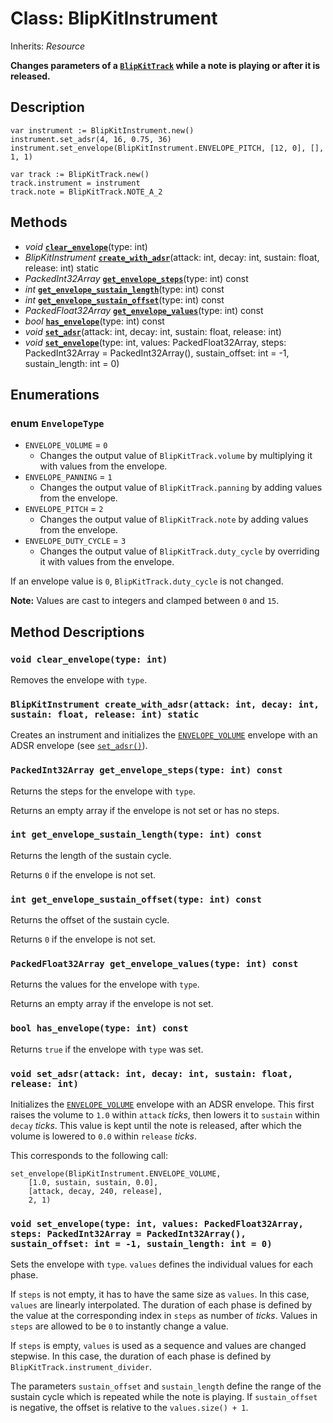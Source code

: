 # Class: BlipKitInstrument

Inherits: *Resource*

**Changes parameters of a [`BlipKitTrack`](BlipKitTrack.md) while a note is playing or after it is released.**

## Description

```gdscript
var instrument := BlipKitInstrument.new()
instrument.set_adsr(4, 16, 0.75, 36)
instrument.set_envelope(BlipKitInstrument.ENVELOPE_PITCH, [12, 0], [], 1, 1)

var track := BlipKitTrack.new()
track.instrument = instrument
track.note = BlipKitTrack.NOTE_A_2
```
## Methods

- *void* [**`clear_envelope`**](#void-clear_envelopetype-int)(type: int)
- *BlipKitInstrument* [**`create_with_adsr`**](#blipkitinstrument-create_with_adsrattack-int-decay-int-sustain-float-release-int-static)(attack: int, decay: int, sustain: float, release: int) static
- *PackedInt32Array* [**`get_envelope_steps`**](#packedint32array-get_envelope_stepstype-int-const)(type: int) const
- *int* [**`get_envelope_sustain_length`**](#int-get_envelope_sustain_lengthtype-int-const)(type: int) const
- *int* [**`get_envelope_sustain_offset`**](#int-get_envelope_sustain_offsettype-int-const)(type: int) const
- *PackedFloat32Array* [**`get_envelope_values`**](#packedfloat32array-get_envelope_valuestype-int-const)(type: int) const
- *bool* [**`has_envelope`**](#bool-has_envelopetype-int-const)(type: int) const
- *void* [**`set_adsr`**](#void-set_adsrattack-int-decay-int-sustain-float-release-int)(attack: int, decay: int, sustain: float, release: int)
- *void* [**`set_envelope`**](#void-set_envelopetype-int-values-packedfloat32array-steps-packedint32array--packedint32array-sustain_offset-int--1-sustain_length-int--0)(type: int, values: PackedFloat32Array, steps: PackedInt32Array = PackedInt32Array(), sustain_offset: int = -1, sustain_length: int = 0)

## Enumerations

### enum `EnvelopeType`

- `ENVELOPE_VOLUME` = `0`
	- Changes the output value of `BlipKitTrack.volume` by multiplying it with values from the envelope.
- `ENVELOPE_PANNING` = `1`
	- Changes the output value of `BlipKitTrack.panning` by adding values from the envelope.
- `ENVELOPE_PITCH` = `2`
	- Changes the output value of `BlipKitTrack.note` by adding values from the envelope.
- `ENVELOPE_DUTY_CYCLE` = `3`
	- Changes the output value of `BlipKitTrack.duty_cycle` by overriding it with values from the envelope.

If an envelope value is `0`, `BlipKitTrack.duty_cycle` is not changed.

**Note:** Values are cast to integers and clamped between `0` and `15`.

## Method Descriptions

### `void clear_envelope(type: int)`

Removes the envelope with `type`.

### `BlipKitInstrument create_with_adsr(attack: int, decay: int, sustain: float, release: int) static`

Creates an instrument and initializes the [`ENVELOPE_VOLUME`](#envelope_volume) envelope with an ADSR envelope (see [`set_adsr()`](#void-set_adsrattack-int-decay-int-sustain-float-release-int)).

### `PackedInt32Array get_envelope_steps(type: int) const`

Returns the steps for the envelope with `type`.

Returns an empty array if the envelope is not set or has no steps.

### `int get_envelope_sustain_length(type: int) const`

Returns the length of the sustain cycle.

Returns `0` if the envelope is not set.

### `int get_envelope_sustain_offset(type: int) const`

Returns the offset of the sustain cycle.

Returns `0` if the envelope is not set.

### `PackedFloat32Array get_envelope_values(type: int) const`

Returns the values for the envelope with `type`.

Returns an empty array if the envelope is not set.

### `bool has_envelope(type: int) const`

Returns `true` if the envelope with `type` was set.

### `void set_adsr(attack: int, decay: int, sustain: float, release: int)`

Initializes the [`ENVELOPE_VOLUME`](#envelope_volume) envelope with an ADSR envelope. This first raises the volume to `1.0` within `attack` *ticks*, then lowers it to `sustain` within `decay` *ticks*. This value is kept until the note is released, after which the volume is lowered to `0.0` within `release` *ticks*.

This corresponds to the following call:

```gdscript
set_envelope(BlipKitInstrument.ENVELOPE_VOLUME,
    [1.0, sustain, sustain, 0.0],
    [attack, decay, 240, release],
    2, 1)
```
### `void set_envelope(type: int, values: PackedFloat32Array, steps: PackedInt32Array = PackedInt32Array(), sustain_offset: int = -1, sustain_length: int = 0)`

Sets the envelope with `type`. `values` defines the individual values for each phase.

If `steps` is not empty, it has to have the same size as `values`. In this case, `values` are linearly interpolated. The duration of each phase is defined by the value at the corresponding index in `steps` as number of *ticks*. Values in `steps` are allowed to be `0` to instantly change a value.

If `steps` is empty, `values` is used as a sequence and values are changed stepwise. In this case, the duration of each phase is defined by `BlipKitTrack.instrument_divider`.

The parameters `sustain_offset` and `sustain_length` define the range of the sustain cycle which is repeated while the note is playing. If `sustain_offset` is negative, the offset is relative to the `values.size() + 1`.


